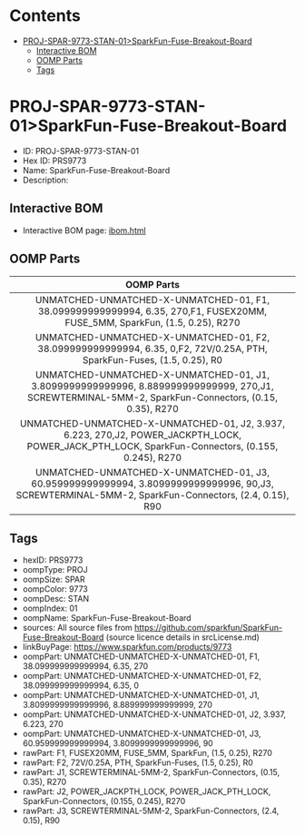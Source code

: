 



Contents
========

* [PROJ-SPAR-9773-STAN-01>SparkFun-Fuse-Breakout-Board](#proj-spar-9773-stan-01sparkfun-fuse-breakout-board)
	* [Interactive BOM](#interactive-bom)
	* [OOMP Parts](#oomp-parts)
	* [Tags](#tags)

# PROJ-SPAR-9773-STAN-01>SparkFun-Fuse-Breakout-Board

- ID: PROJ-SPAR-9773-STAN-01
- Hex ID: PRS9773
- Name: SparkFun-Fuse-Breakout-Board
- Description: 

## Interactive BOM

- Interactive BOM page: [ibom.html](kicad/bom/ibom.html)

## OOMP Parts
  

|OOMP Parts|
| :---: |
|UNMATCHED-UNMATCHED-X-UNMATCHED-01, F1, 38.099999999999994, 6.35, 270,F1, FUSEX20MM, FUSE_5MM, SparkFun, (1.5, 0.25), R270|
|UNMATCHED-UNMATCHED-X-UNMATCHED-01, F2, 38.099999999999994, 6.35, 0,F2, 72V/0.25A, PTH, SparkFun-Fuses, (1.5, 0.25), R0|
|UNMATCHED-UNMATCHED-X-UNMATCHED-01, J1, 3.8099999999999996, 8.889999999999999, 270,J1, SCREWTERMINAL-5MM-2, SparkFun-Connectors, (0.15, 0.35), R270|
|UNMATCHED-UNMATCHED-X-UNMATCHED-01, J2, 3.937, 6.223, 270,J2, POWER_JACKPTH_LOCK, POWER_JACK_PTH_LOCK, SparkFun-Connectors, (0.155, 0.245), R270|
|UNMATCHED-UNMATCHED-X-UNMATCHED-01, J3, 60.959999999999994, 3.8099999999999996, 90,J3, SCREWTERMINAL-5MM-2, SparkFun-Connectors, (2.4, 0.15), R90|

## Tags

- hexID: PRS9773
- oompType: PROJ
- oompSize: SPAR
- oompColor: 9773
- oompDesc: STAN
- oompIndex: 01
- oompName: SparkFun-Fuse-Breakout-Board
- sources: All source files from https://github.com/sparkfun/SparkFun-Fuse-Breakout-Board (source licence details in srcLicense.md)
- linkBuyPage: https://www.sparkfun.com/products/9773
- oompPart: UNMATCHED-UNMATCHED-X-UNMATCHED-01, F1, 38.099999999999994, 6.35, 270
- oompPart: UNMATCHED-UNMATCHED-X-UNMATCHED-01, F2, 38.099999999999994, 6.35, 0
- oompPart: UNMATCHED-UNMATCHED-X-UNMATCHED-01, J1, 3.8099999999999996, 8.889999999999999, 270
- oompPart: UNMATCHED-UNMATCHED-X-UNMATCHED-01, J2, 3.937, 6.223, 270
- oompPart: UNMATCHED-UNMATCHED-X-UNMATCHED-01, J3, 60.959999999999994, 3.8099999999999996, 90
- rawPart: F1, FUSEX20MM, FUSE_5MM, SparkFun, (1.5, 0.25), R270
- rawPart: F2, 72V/0.25A, PTH, SparkFun-Fuses, (1.5, 0.25), R0
- rawPart: J1, SCREWTERMINAL-5MM-2, SparkFun-Connectors, (0.15, 0.35), R270
- rawPart: J2, POWER_JACKPTH_LOCK, POWER_JACK_PTH_LOCK, SparkFun-Connectors, (0.155, 0.245), R270
- rawPart: J3, SCREWTERMINAL-5MM-2, SparkFun-Connectors, (2.4, 0.15), R90
